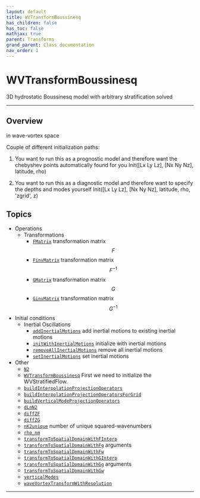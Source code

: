 ```yaml
---
layout: default
title: WVTransformBoussinesq
has_children: false
has_toc: false
mathjax: true
parent: Transforms
grand_parent: Class documentation
nav_order: 1
---
```


#  WVTransformBoussinesq

3D hydrostatic Boussinesq model with arbitrary stratification solved


---

## Overview
  in wave-vortex space
 
  Couple of different initialization paths:
  1) You want to run this as a prognostic model and therefore want
     the chebyshev points automatically found for you
        Init([Lx Ly Lz], [Nx Ny Nz], latitude, rho)
 
  2) You want to run this as a diagnostic model and therefore want
     to specify the depths and modes yourself
        Init([Lx Ly Lz], [Nx Ny Nz], latitude, rho, 'zgrid', z)


## Topics
+ Operations
  + Transformations
    + [`FMatrix`](/classes/transforms/wvtransformboussinesq/fmatrix.html) transformation matrix $$F$$
    + [`FinvMatrix`](/classes/transforms/wvtransformboussinesq/finvmatrix.html) transformation matrix $$F^{-1}$$
    + [`GMatrix`](/classes/transforms/wvtransformboussinesq/gmatrix.html) transformation matrix $$G$$
    + [`GinvMatrix`](/classes/transforms/wvtransformboussinesq/ginvmatrix.html) transformation matrix $$G^{-1}$$
+ Initial conditions
  + Inertial Oscillations
    + [`addInertialMotions`](/classes/transforms/wvtransformboussinesq/addinertialmotions.html) add inertial motions to existing inertial motions
    + [`initWithInertialMotions`](/classes/transforms/wvtransformboussinesq/initwithinertialmotions.html) initialize with inertial motions
    + [`removeAllInertialMotions`](/classes/transforms/wvtransformboussinesq/removeallinertialmotions.html) remove all inertial motions
    + [`setInertialMotions`](/classes/transforms/wvtransformboussinesq/setinertialmotions.html) set inertial motions
+ Other
  + [`N2`](/classes/transforms/wvtransformboussinesq/n2.html) 
  + [`WVTransformBoussinesq`](/classes/transforms/wvtransformboussinesq/wvtransformboussinesq.html) First we need to initialize the WVStratifiedFlow.
  + [`buildInterpolationProjectionOperators`](/classes/transforms/wvtransformboussinesq/buildinterpolationprojectionoperators.html) 
  + [`buildInterpolationProjectionOperatorsForGrid`](/classes/transforms/wvtransformboussinesq/buildinterpolationprojectionoperatorsforgrid.html) 
  + [`buildVerticalModeProjectionOperators`](/classes/transforms/wvtransformboussinesq/buildverticalmodeprojectionoperators.html) 
  + [`dLnN2`](/classes/transforms/wvtransformboussinesq/dlnn2.html) 
  + [`diffZF`](/classes/transforms/wvtransformboussinesq/diffzf.html) 
  + [`diffZG`](/classes/transforms/wvtransformboussinesq/diffzg.html) 
  + [`nK2unique`](/classes/transforms/wvtransformboussinesq/nk2unique.html) number of unique squared-wavenumbers
  + [`rho_nm`](/classes/transforms/wvtransformboussinesq/rho_nm.html) 
  + [`transformToSpatialDomainWithFInterp`](/classes/transforms/wvtransformboussinesq/transformtospatialdomainwithfinterp.html) 
  + [`transformToSpatialDomainWithFg`](/classes/transforms/wvtransformboussinesq/transformtospatialdomainwithfg.html) arguments
  + [`transformToSpatialDomainWithFw`](/classes/transforms/wvtransformboussinesq/transformtospatialdomainwithfw.html) 
  + [`transformToSpatialDomainWithGInterp`](/classes/transforms/wvtransformboussinesq/transformtospatialdomainwithginterp.html) 
  + [`transformToSpatialDomainWithGg`](/classes/transforms/wvtransformboussinesq/transformtospatialdomainwithgg.html) arguments
  + [`transformToSpatialDomainWithGw`](/classes/transforms/wvtransformboussinesq/transformtospatialdomainwithgw.html) 
  + [`verticalModes`](/classes/transforms/wvtransformboussinesq/verticalmodes.html) 
  + [`waveVortexTransformWithResolution`](/classes/transforms/wvtransformboussinesq/wavevortextransformwithresolution.html) 


---